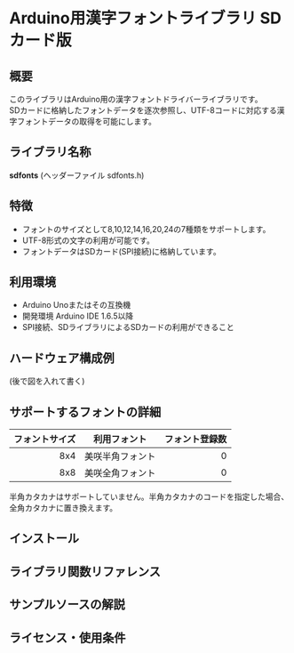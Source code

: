 # Arduino用漢字フォントライブラリ SDカード版

## 概要
このライブラリはArduino用の漢字フォントドライバーライブラリです。  
SDカードに格納したフォントデータを逐次参照し、UTF-8コードに対応する漢字フォントデータの取得を可能にします。 

## ライブラリ名称
**sdfonts** (ヘッダーファイル sdfonts.h)

## 特徴
- フォントのサイズとして8,10,12,14,16,20,24の7種類をサポートします。
- UTF-8形式の文字の利用が可能です。
- フォントデータはSDカード(SPI接続)に格納しています。

## 利用環境
- Arduino Unoまたはその互換機
- 開発環境 Arduino IDE 1.6.5以降
- SPI接続、SDライブラリによるSDカードの利用ができること

## ハードウェア構成例
(後で図を入れて書く)  

## サポートするフォントの詳細
|フォントサイズ| 利用フォント    |フォント登録数|
|-------------:|-----------------|-------------:|
|8x4           |美咲半角フォント |0             |
|8x8           |美咲全角フォント |0             |

半角カタカナはサポートしていません。半角カタカナのコードを指定した場合、全角カタカナに置き換えます。  


## インストール

## ライブラリ関数リファレンス

## サンプルソースの解説

## ライセンス・使用条件





